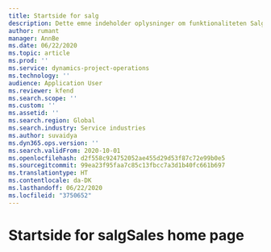 ```yaml
---
title: Startside for salg
description: Dette emne indeholder oplysninger om funktionaliteten Salg i Dynamics 365 Project-operationer.
author: rumant
manager: AnnBe
ms.date: 06/22/2020
ms.topic: article
ms.prod: ''
ms.service: dynamics-project-operations
ms.technology: ''
audience: Application User
ms.reviewer: kfend
ms.search.scope: ''
ms.custom: ''
ms.assetid: ''
ms.search.region: Global
ms.search.industry: Service industries
ms.author: suvaidya
ms.dyn365.ops.version: ''
ms.search.validFrom: 2020-10-01
ms.openlocfilehash: d2f558c924752052ae455d29d53f87c72e99b0e5
ms.sourcegitcommit: 99ea23f95faa7c85c13fbcc7a3d1b40fc661b697
ms.translationtype: HT
ms.contentlocale: da-DK
ms.lasthandoff: 06/22/2020
ms.locfileid: "3750652"
---
```

# <a name="sales-home-page"></a><span data-ttu-id="cc9e7-103">Startside for salg</span><span class="sxs-lookup"><span data-stu-id="cc9e7-103">Sales home page</span></span>
